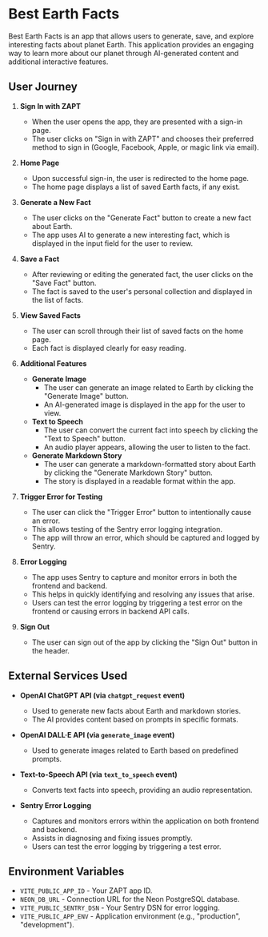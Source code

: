 # Best Earth Facts

Best Earth Facts is an app that allows users to generate, save, and explore interesting facts about planet Earth. This application provides an engaging way to learn more about our planet through AI-generated content and additional interactive features.

## User Journey

1. **Sign In with ZAPT**
   - When the user opens the app, they are presented with a sign-in page.
   - The user clicks on "Sign in with ZAPT" and chooses their preferred method to sign in (Google, Facebook, Apple, or magic link via email).

2. **Home Page**
   - Upon successful sign-in, the user is redirected to the home page.
   - The home page displays a list of saved Earth facts, if any exist.

3. **Generate a New Fact**
   - The user clicks on the "Generate Fact" button to create a new fact about Earth.
   - The app uses AI to generate a new interesting fact, which is displayed in the input field for the user to review.

4. **Save a Fact**
   - After reviewing or editing the generated fact, the user clicks on the "Save Fact" button.
   - The fact is saved to the user's personal collection and displayed in the list of facts.

5. **View Saved Facts**
   - The user can scroll through their list of saved facts on the home page.
   - Each fact is displayed clearly for easy reading.

6. **Additional Features**
   - **Generate Image**
     - The user can generate an image related to Earth by clicking the "Generate Image" button.
     - An AI-generated image is displayed in the app for the user to view.
   - **Text to Speech**
     - The user can convert the current fact into speech by clicking the "Text to Speech" button.
     - An audio player appears, allowing the user to listen to the fact.
   - **Generate Markdown Story**
     - The user can generate a markdown-formatted story about Earth by clicking the "Generate Markdown Story" button.
     - The story is displayed in a readable format within the app.

7. **Trigger Error for Testing**
   - The user can click the "Trigger Error" button to intentionally cause an error.
   - This allows testing of the Sentry error logging integration.
   - The app will throw an error, which should be captured and logged by Sentry.

8. **Error Logging**
   - The app uses Sentry to capture and monitor errors in both the frontend and backend.
   - This helps in quickly identifying and resolving any issues that arise.
   - Users can test the error logging by triggering a test error on the frontend or causing errors in backend API calls.

9. **Sign Out**
   - The user can sign out of the app by clicking the "Sign Out" button in the header.

## External Services Used

- **OpenAI ChatGPT API (via `chatgpt_request` event)**
  - Used to generate new facts about Earth and markdown stories.
  - The AI provides content based on prompts in specific formats.

- **OpenAI DALL·E API (via `generate_image` event)**
  - Used to generate images related to Earth based on predefined prompts.

- **Text-to-Speech API (via `text_to_speech` event)**
  - Converts text facts into speech, providing an audio representation.

- **Sentry Error Logging**
  - Captures and monitors errors within the application on both frontend and backend.
  - Assists in diagnosing and fixing issues promptly.
  - Users can test the error logging by triggering a test error.

## Environment Variables

- `VITE_PUBLIC_APP_ID` - Your ZAPT app ID.
- `NEON_DB_URL` - Connection URL for the Neon PostgreSQL database.
- `VITE_PUBLIC_SENTRY_DSN` - Your Sentry DSN for error logging.
- `VITE_PUBLIC_APP_ENV` - Application environment (e.g., "production", "development").
